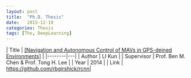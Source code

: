 ```yaml
---
layout: post
title:  "Ph.D. Thesis"
date:   2015-12-10
categories: Thesis
tags: [The, DeepLearning]
---
```



| Title  | <a href="https://drive.google.com/open?id=0B6qEpC0tNfZXTXZwWG5CSElhVEk
">[Navigation and Autonomous Control of MAVs in GPS-deined Environments]</a>  |
|--------|---|
| Author | LI Kun |
| Supervisor | Prof. Ben M. Chen & Prof. Tong H. Lee |
| Year   | 2014  |
| Link   | https://github.com/rbgirshick/rcnn|
